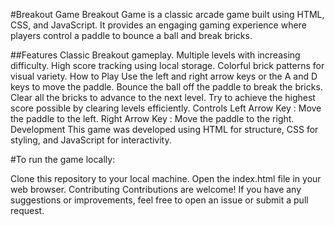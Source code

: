 #Breakout Game
Breakout Game is a classic arcade game built using HTML, CSS, and JavaScript. It provides an engaging gaming experience where players control a paddle to bounce a ball and break bricks.

##Features
Classic Breakout gameplay.
Multiple levels with increasing difficulty.
High score tracking using local storage.
Colorful brick patterns for visual variety.
How to Play
Use the left and right arrow keys or the A and D keys to move the paddle.
Bounce the ball off the paddle to break the bricks.
Clear all the bricks to advance to the next level.
Try to achieve the highest score possible by clearing levels efficiently.
Controls
Left Arrow Key : Move the paddle to the left.
Right Arrow Key : Move the paddle to the right.
Development
This game was developed using HTML for structure, CSS for styling, and JavaScript for interactivity.

#To run the game locally:

Clone this repository to your local machine.
Open the index.html file in your web browser.
Contributing
Contributions are welcome! If you have any suggestions or improvements, feel free to open an issue or submit a pull request.
